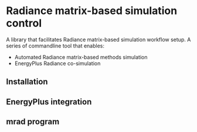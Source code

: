 # Radiance matrix-based simulation control

A library that facilitates Radiance matrix-based simulation workflow setup.
A series of commandline tool that enables:
- Automated Radiance matrix-based methods simulation
- EnergyPlus Radiance co-simulation

## Installation

## EnergyPlus integration

## mrad program

